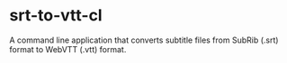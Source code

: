 srt-to-vtt-cl
=============

A command line application that converts subtitle files from SubRib (.srt) format to WebVTT (.vtt) format.
